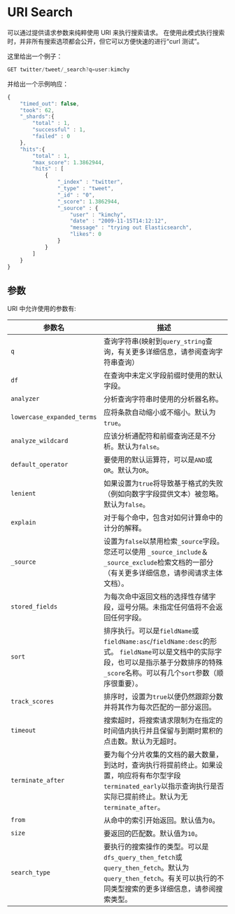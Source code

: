 # URI Search

可以通过提供请求参数来纯粹使用 URI 来执行搜索请求。 在使用此模式执行搜索时，并非所有搜索选项都会公开，但它可以方便快速的进行“curl 测试”。

这里给出一个例子：

```js
GET twitter/tweet/_search?q=user:kimchy
```

并给出一个示例响应：

```js
{
    "timed_out": false,
    "took": 62,
    "_shards":{
        "total" : 1,
        "successful" : 1,
        "failed" : 0
    },
    "hits":{
        "total" : 1,
        "max_score": 1.3862944,
        "hits" : [
            {
                "_index" : "twitter",
                "_type" : "tweet",
                "_id" : "0",
                "_score": 1.3862944,
                "_source" : {
                    "user" : "kimchy",
                    "date" : "2009-11-15T14:12:12",
                    "message" : "trying out Elasticsearch",
                    "likes": 0
                }
            }
        ]
    }
}
```

## 参数

URI 中允许使用的参数有:

参数名              | 描述
-------------------|--------------------
`q`                | 查询字符串(映射到`query_string`查询，有关更多详细信息，请参阅查询字符串查询）
`df`               | 在查询中未定义字段前缀时使用的默认字段。
`analyzer`         | 分析查询字符串时使用的分析器名称。
`lowercase_expanded_terms` | 应将条款自动缩小或不缩小。默认为`true`。
`analyze_wildcard` | 应该分析通配符和前缀查询还是不分析。默认为`false`。
`default_operator` | 要使用的默认运算符，可以是`AND`或`OR`。默认为`OR`。
`lenient`          | 如果设置为`true`将导致基于格式的失败（例如向数字字段提供文本）被忽略。默认为`false`。
`explain`          | 对于每个命中，包含对如何计算命中的计分的解释。
`_source`          |设置为`false`以禁用检索`_source`字段。您还可以使用 `_source_include`＆`_source_exclude`检索文档的一部分（有关更多详细信息，请参阅请求主体文档）。
`stored_fields`    | 为每次命中返回文档的选择性存储字段，逗号分隔。未指定任何值将不会返回任何字段。
`sort`             | 排序执行。可以是`fieldName`或`fieldName:asc`/`fieldName:desc`的形式。 `fieldName`可以是文档中的实际字段，也可以是指示基于分数排序的特殊`_score`名称。可以有几个`sort`参数（顺序很重要）。
`track_scores`     | 排序时，设置为`true`以便仍然跟踪分数并将其作为每次匹配的一部分返回。
`timeout`          | 搜索超时，将搜索请求限制为在指定的时间值内执行并且保留与到期时累积的点击数。默认为无超时。
`terminate_after`  | 要为每个分片收集的文档的最大数量，到达时，查询执行将提前终止。如果设置，响应将有布尔型字段`terminated_early`以指示查询执行是否实际已提前终止。默认为无`terminate_after`。
`from`             | 从命中的索引开始返回。默认值为`0`。
`size`             | 要返回的匹配数。默认值为`10`。
`search_type`      | 要执行的搜索操作的类型。可以是`dfs_query_then_fetch`或`query_then_fetch`。默认为`query_then_fetch`。有关可以执行的不同类型搜索的更多详细信息，请参阅搜索类型。